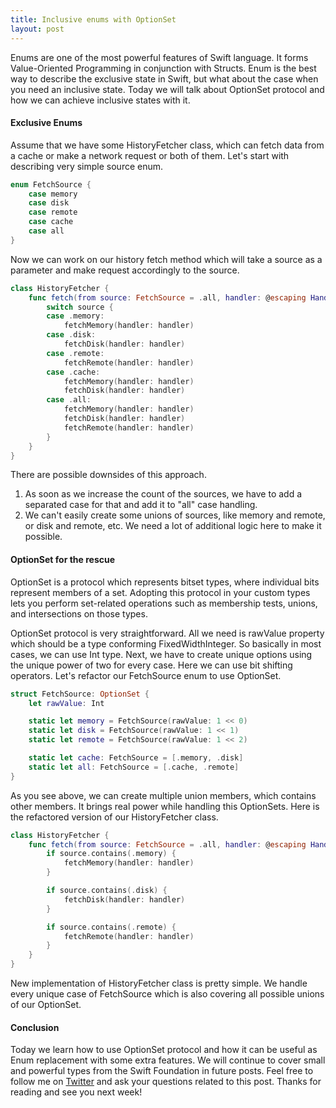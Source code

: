 ```yaml
---
title: Inclusive enums with OptionSet
layout: post
---
```


Enums are one of the most powerful features of Swift language. It forms Value-Oriented Programming in conjunction with Structs. Enum is the best way to describe the exclusive state in Swift, but what about the case when you need an inclusive state. Today we will talk about OptionSet protocol and how we can achieve inclusive states with it.

#### Exclusive Enums
Assume that we have some HistoryFetcher class, which can fetch data from a cache or make a network request or both of them. Let's start with describing very simple source enum.

```swift
enum FetchSource {
    case memory
    case disk
    case remote
    case cache
    case all
}
```

Now we can work on our history fetch method which will take a source as a parameter and make request accordingly to the source.

```swift
class HistoryFetcher {
    func fetch(from source: FetchSource = .all, handler: @escaping Handler<History>) {
        switch source {
        case .memory:
            fetchMemory(handler: handler)
        case .disk:
            fetchDisk(handler: handler)
        case .remote:
            fetchRemote(handler: handler)
        case .cache:
            fetchMemory(handler: handler)
            fetchDisk(handler: handler)
        case .all:
            fetchMemory(handler: handler)
            fetchDisk(handler: handler)
            fetchRemote(handler: handler)
        }
    }
}
```

There are possible downsides of this approach.
1. As soon as we increase the count of the sources, we have to add a separated case for that and add it to "all" case handling.
2. We can't easily create some unions of sources, like memory and remote, or disk and remote, etc. We need a lot of additional logic here to make it possible.

#### OptionSet for the rescue

OptionSet is a protocol which represents bitset types, where individual bits represent members of a set. Adopting this protocol in your custom types lets you perform set-related operations such as membership tests, unions, and intersections on those types. 

OptionSet protocol is very straightforward. All we need is rawValue property which should be a type conforming FixedWidthInteger. So basically in most cases, we can use Int type. Next, we have to create unique options using the unique power of two for every case. Here we can use bit shifting operators. Let's refactor our FetchSource enum to use OptionSet.

```swift
struct FetchSource: OptionSet {
    let rawValue: Int

    static let memory = FetchSource(rawValue: 1 << 0)
    static let disk = FetchSource(rawValue: 1 << 1)
    static let remote = FetchSource(rawValue: 1 << 2)

    static let cache: FetchSource = [.memory, .disk]
    static let all: FetchSource = [.cache, .remote]
}
```

As you see above, we can create multiple union members, which contains other members. It brings real power while handling this OptionSets. Here is the refactored version of our HistoryFetcher class.

```swift
class HistoryFetcher {
    func fetch(from source: FetchSource = .all, handler: @escaping Handler<History>) {
        if source.contains(.memory) {
            fetchMemory(handler: handler)
        }

        if source.contains(.disk) {
            fetchDisk(handler: handler)
        }

        if source.contains(.remote) {
            fetchRemote(handler: handler)
        }
    }
}
```

New implementation of HistoryFetcher class is pretty simple. We handle every unique case of FetchSource which is also covering all possible unions of our OptionSet.

#### Conclusion
Today we learn how to use OptionSet protocol and how it can be useful as Enum replacement with some extra features. We will continue to cover small and powerful types from the Swift Foundation in future posts. Feel free to follow me on [Twitter](https://twitter.com/mecid) and ask your questions related to this post. Thanks for reading and see you next week!